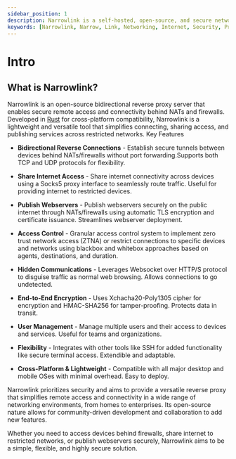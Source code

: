```yaml
---
sidebar_position: 1
description: Narrowlink is a self-hosted, open-source, and secure networking solution that allows you to access your devices and services behind NAT and firewall without port forwarding and public IP address.
keywords: [Narrowlink, Narrow, Link, Networking, Internet, Security, Privacy, Open Source, Self-hosted, Tutorial, How-to, Guide, Nat, Firewall, Proxy, Reverse Proxy, Tunnel]
---
```


# Intro

## What is Narrowlink?

Narrowlink is an open-source bidirectional reverse proxy server that enables secure remote access and connectivity behind NATs and firewalls. Developed in [Rust](https://rust-lang.org) for cross-platform compatibility, Narrowlink is a lightweight and versatile tool that simplifies connecting, sharing access, and publishing services across restricted networks.
Key Features

- **Bidirectional Reverse Connections** - Establish secure tunnels between devices behind NATs/firewalls without port forwarding.Supports both TCP and UDP protocols for flexibility.

- **Share Internet Access** - Share internet connectivity across devices using a Socks5 proxy interface to seamlessly route traffic. Useful for providing internet to restricted devices.
- **Publish Webservers** - Publish webservers securely on the public internet through NATs/firewalls using automatic TLS encryption and certificate issuance. Streamlines webserver deployment.
- **Access Control** - Granular access control system to implement zero trust network access (ZTNA) or restrict connections to specific devices and networks using blackbox and whitebox approaches based on agents, destinations, and duration.
- **Hidden Communications** - Leverages Websocket over HTTP/S protocol to disguise traffic as normal web browsing. Allows connections to go undetected.
- **End-to-End Encryption** - Uses Xchacha20-Poly1305 cipher for encryption and HMAC-SHA256 for tamper-proofing. Protects data in transit.
- **User Management** - Manage multiple users and their access to devices and services. Useful for teams and organizations.
- **Flexibility** - Integrates with other tools like SSH for added functionality like secure terminal access. Extendible and adaptable.
- **Cross-Platform & Lightweight** - Compatible with all major desktop and mobile OSes with minimal overhead. Easy to deploy.

Narrowlink prioritizes security and aims to provide a versatile reverse proxy that simplifies remote access and connectivity in a wide range of networking environments, from homes to enterprises. Its open-source nature allows for community-driven development and collaboration to add new features.

Whether you need to access devices behind firewalls, share internet to restricted networks, or publish webservers securely, Narrowlink aims to be a simple, flexible, and highly secure solution.
